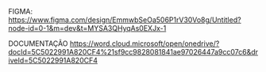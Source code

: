 FIGMA:
https://www.figma.com/design/EmmwbSeOa506P1rV30Vo8g/Untitled?node-id=0-1&m=dev&t=MYSA3QHyqAs0EXJx-1

DOCUMENTAÇÃO
https://word.cloud.microsoft/open/onedrive/?docId=5C5022991A820CF4%21sf9cc9828081841ae97026447a9cc07c6&driveId=5C5022991A820CF4
